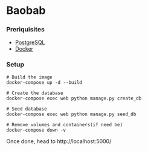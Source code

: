 # Baobab


### Preriquisites
* [PostgreSQL](https://www.postgresql.org)
* [Docker](https://www.docker.com) 



### Setup 

```
# Build the image
docker-compose up -d --build

# Create the database
docker-compose exec web python manage.py create_db

# Seed database
docker-compose exec web python manage.py seed_db 

# Remove volumes and containers(if need be)
docker-compose down -v 

```


Once done, head to http://localhost:5000/
